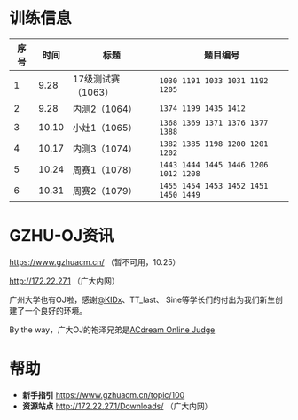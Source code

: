 # 训练信息

| 序号 | 时间 | 标题 | 题目编号 |
| --- | --- | --- | --- |
| 1 | 9.28 | 17级测试赛（1063） | `1030 1191 1033 1031 1192 1205` |
| 2 | 9.28 | 内测2（1064） | `1374 1199 1435 1412` |
| 3 | 10.10 | 小灶1（1065） | `1368 1369 1371 1376 1377 1388` |
| 4 | 10.17 | 内测3（1074） | `1382 1385 1198 1200 1201 1202` |
| 5 | 10.24 | 周赛1（1078） | `1443 1444 1445 1446 1206 1012 1208` |
| 6 | 10.31 | 周赛2（1079） | `1455 1454 1453 1452 1451 1450 1449` |

# GZHU-OJ资讯

https://www.gzhuacm.cn/ （暂不可用，10.25）

http://172.22.27.1 （广大内网）

广州大学也有OJ啦，感谢[@KIDx](https://github.com/KIDx)、TT_last、 Sine等学长们的付出为我们新生创建了一个良好的环境。

By the way，广大OJ的袍泽兄弟是[ACdream Online Judge](http://acdream.info/)

# 帮助

- **新手指引** https://www.gzhuacm.cn/topic/100
- **资源站点** http://172.22.27.1/Downloads/ （广大内网）
